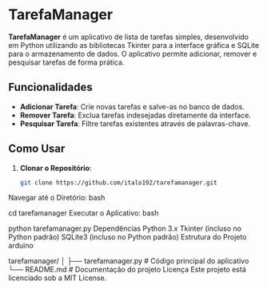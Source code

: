 # TarefaManager

**TarefaManager** é um aplicativo de lista de tarefas simples, desenvolvido em Python utilizando as bibliotecas Tkinter para a interface gráfica e SQLite para o armazenamento de dados. O aplicativo permite adicionar, remover e pesquisar tarefas de forma prática.

## Funcionalidades

- **Adicionar Tarefa**: Crie novas tarefas e salve-as no banco de dados.
- **Remover Tarefa**: Exclua tarefas indesejadas diretamente da interface.
- **Pesquisar Tarefa**: Filtre tarefas existentes através de palavras-chave.

## Como Usar

1. **Clonar o Repositório**:
   ```bash
   git clone https://github.com/italo192/tarefamanager.git
Navegar até o Diretório:
bash

cd tarefamanager
Executar o Aplicativo:
bash

python tarefamanager.py
Dependências
Python 3.x
Tkinter (incluso no Python padrão)
SQLite3 (incluso no Python padrão)
Estrutura do Projeto
arduino

tarefamanager/
│
├── tarefamanager.py   # Código principal do aplicativo
└── README.md          # Documentação do projeto
Licença
Este projeto está licenciado sob a MIT License.





